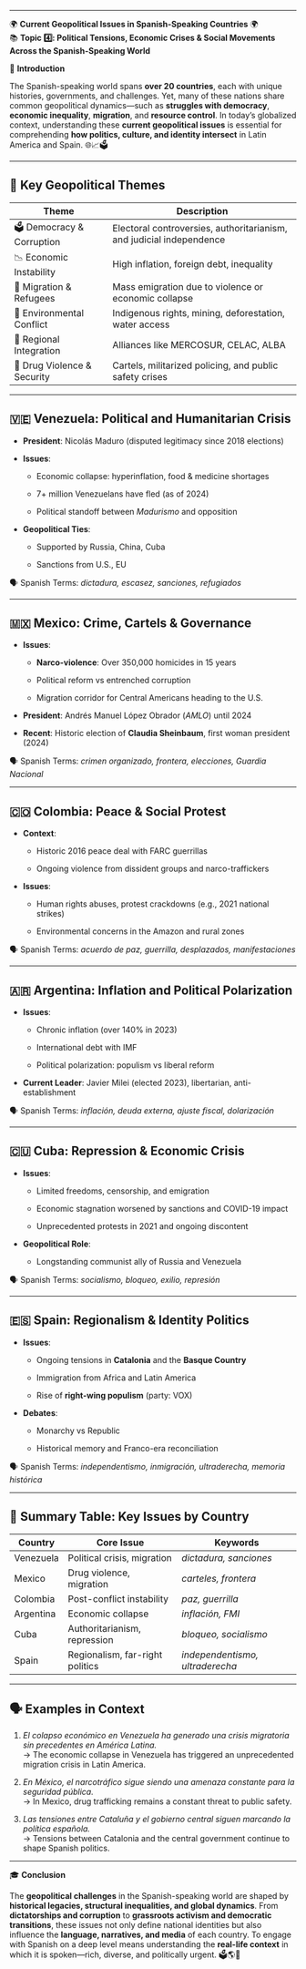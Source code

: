 
---
🌍 **Current Geopolitical Issues in Spanish-Speaking Countries** 🌍  
📚 **Topic 4️⃣: Political Tensions, Economic Crises & Social Movements Across the Spanish-Speaking World**

📘 **Introduction**

The Spanish-speaking world spans **over 20 countries**, each with unique histories, governments, and challenges. Yet, many of these nations share common geopolitical dynamics—such as **struggles with democracy**, **economic inequality**, **migration**, and **resource control**. In today’s globalized context, understanding these **current geopolitical issues** is essential for comprehending **how politics, culture, and identity intersect** in Latin America and Spain. 🌐📈🗳️

---

## 🧭 **Key Geopolitical Themes**

|Theme|Description|
|---|---|
|🗳️ Democracy & Corruption|Electoral controversies, authoritarianism, and judicial independence|
|📉 Economic Instability|High inflation, foreign debt, inequality|
|👥 Migration & Refugees|Mass emigration due to violence or economic collapse|
|🌱 Environmental Conflict|Indigenous rights, mining, deforestation, water access|
|💬 Regional Integration|Alliances like MERCOSUR, CELAC, ALBA|
|🚨 Drug Violence & Security|Cartels, militarized policing, and public safety crises|

---

## 🇻🇪 **Venezuela: Political and Humanitarian Crisis**

- **President**: Nicolás Maduro (disputed legitimacy since 2018 elections)
    
- **Issues**:
    
    - Economic collapse: hyperinflation, food & medicine shortages
        
    - 7+ million Venezuelans have fled (as of 2024)
        
    - Political standoff between _Madurismo_ and opposition
        
- **Geopolitical Ties**:
    
    - Supported by Russia, China, Cuba
        
    - Sanctions from U.S., EU
        

🗣️ Spanish Terms: _dictadura, escasez, sanciones, refugiados_

---

## 🇲🇽 **Mexico: Crime, Cartels & Governance**

- **Issues**:
    
    - **Narco-violence**: Over 350,000 homicides in 15 years
        
    - Political reform vs entrenched corruption
        
    - Migration corridor for Central Americans heading to the U.S.
        
- **President**: Andrés Manuel López Obrador (_AMLO_) until 2024
    
- **Recent**: Historic election of **Claudia Sheinbaum**, first woman president (2024)
    

🗣️ Spanish Terms: _crimen organizado, frontera, elecciones, Guardia Nacional_

---

## 🇨🇴 **Colombia: Peace & Social Protest**

- **Context**:
    
    - Historic 2016 peace deal with FARC guerrillas
        
    - Ongoing violence from dissident groups and narco-traffickers
        
- **Issues**:
    
    - Human rights abuses, protest crackdowns (e.g., 2021 national strikes)
        
    - Environmental concerns in the Amazon and rural zones
        

🗣️ Spanish Terms: _acuerdo de paz, guerrilla, desplazados, manifestaciones_

---

## 🇦🇷 **Argentina: Inflation and Political Polarization**

- **Issues**:
    
    - Chronic inflation (over 140% in 2023)
        
    - International debt with IMF
        
    - Political polarization: populism vs liberal reform
        
- **Current Leader**: Javier Milei (elected 2023), libertarian, anti-establishment
    

🗣️ Spanish Terms: _inflación, deuda externa, ajuste fiscal, dolarización_

---

## 🇨🇺 **Cuba: Repression & Economic Crisis**

- **Issues**:
    
    - Limited freedoms, censorship, and emigration
        
    - Economic stagnation worsened by sanctions and COVID-19 impact
        
    - Unprecedented protests in 2021 and ongoing discontent
        
- **Geopolitical Role**:
    
    - Longstanding communist ally of Russia and Venezuela
        

🗣️ Spanish Terms: _socialismo, bloqueo, exilio, represión_

---

## 🇪🇸 **Spain: Regionalism & Identity Politics**

- **Issues**:
    
    - Ongoing tensions in **Catalonia** and the **Basque Country**
        
    - Immigration from Africa and Latin America
        
    - Rise of **right-wing populism** (party: VOX)
        
- **Debates**:
    
    - Monarchy vs Republic
        
    - Historical memory and Franco-era reconciliation
        

🗣️ Spanish Terms: _independentismo, inmigración, ultraderecha, memoria histórica_

---

## 🧠 **Summary Table: Key Issues by Country**

|Country|Core Issue|Keywords|
|---|---|---|
|Venezuela|Political crisis, migration|_dictadura, sanciones_|
|Mexico|Drug violence, migration|_carteles, frontera_|
|Colombia|Post-conflict instability|_paz, guerrilla_|
|Argentina|Economic collapse|_inflación, FMI_|
|Cuba|Authoritarianism, repression|_bloqueo, socialismo_|
|Spain|Regionalism, far-right politics|_independentismo, ultraderecha_|

---

## 🗣️ **Examples in Context**

1. _El colapso económico en Venezuela ha generado una crisis migratoria sin precedentes en América Latina._  
    → The economic collapse in Venezuela has triggered an unprecedented migration crisis in Latin America.
    
2. _En México, el narcotráfico sigue siendo una amenaza constante para la seguridad pública._  
    → In Mexico, drug trafficking remains a constant threat to public safety.
    
3. _Las tensiones entre Cataluña y el gobierno central siguen marcando la política española._  
    → Tensions between Catalonia and the central government continue to shape Spanish politics.
    

---

🎓 **Conclusion**

The **geopolitical challenges** in the Spanish-speaking world are shaped by **historical legacies, structural inequalities, and global dynamics**. From **dictatorships and corruption** to **grassroots activism and democratic transitions**, these issues not only define national identities but also influence the **language, narratives, and media** of each country. To engage with Spanish on a deep level means understanding the **real-life context** in which it is spoken—rich, diverse, and politically urgent. 🗳️🌎📢